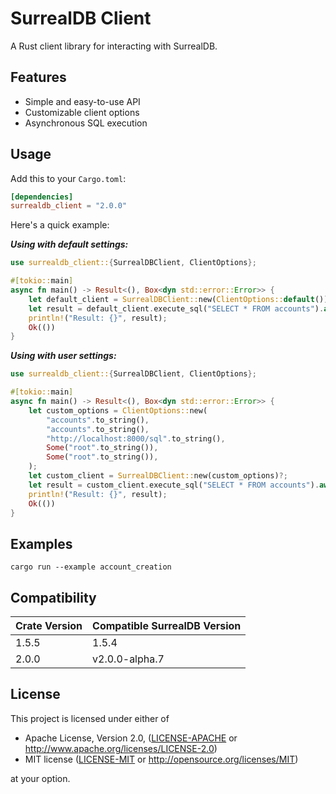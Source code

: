 # SurrealDB Client

A Rust client library for interacting with SurrealDB.

## Features

- Simple and easy-to-use API
- Customizable client options
- Asynchronous SQL execution

## Usage

Add this to your `Cargo.toml`:

```toml
[dependencies]
surrealdb_client = "2.0.0"
```

Here's a quick example:

_**Using with default settings:**_
```rust
use surrealdb_client::{SurrealDBClient, ClientOptions};

#[tokio::main]
async fn main() -> Result<(), Box<dyn std::error::Error>> {
    let default_client = SurrealDBClient::new(ClientOptions::default())?;
    let result = default_client.execute_sql("SELECT * FROM accounts").await?;
    println!("Result: {}", result);
    Ok(())
}
```

_**Using with user settings:**_
```rust
use surrealdb_client::{SurrealDBClient, ClientOptions};

#[tokio::main]
async fn main() -> Result<(), Box<dyn std::error::Error>> {
    let custom_options = ClientOptions::new(
        "accounts".to_string(),
        "accounts".to_string(),
        "http://localhost:8000/sql".to_string(),
        Some("root".to_string()),
        Some("root".to_string()),
    );
    let custom_client = SurrealDBClient::new(custom_options)?;
    let result = custom_client.execute_sql("SELECT * FROM accounts").await?;
    println!("Result: {}", result);
    Ok(())
}
```

## Examples

```
cargo run --example account_creation
```

## Compatibility

| Crate Version | Compatible SurrealDB Version |
|---------------|------------------------------|
| 1.5.5         | 1.5.4                        |
| 2.0.0         | v2.0.0-alpha.7               |

## License

This project is licensed under either of

 * Apache License, Version 2.0, ([LICENSE-APACHE](LICENSE-APACHE) or http://www.apache.org/licenses/LICENSE-2.0)
 * MIT license ([LICENSE-MIT](LICENSE-MIT) or http://opensource.org/licenses/MIT)

at your option.